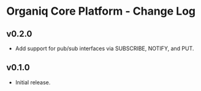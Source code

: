 # Organiq Core Platform - Change Log

## v0.2.0
 * Add support for pub/sub interfaces via SUBSCRIBE, NOTIFY, and PUT.

## v0.1.0
 * Initial release.

